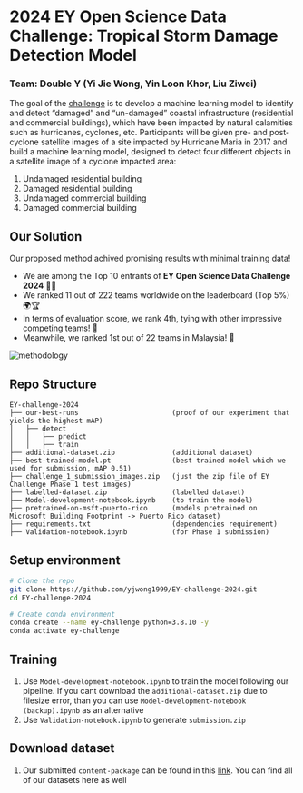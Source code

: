 # 2024 EY Open Science Data Challenge: Tropical Storm Damage Detection Model

### Team: Double Y (Yi Jie Wong, Yin Loon Khor, Liu Ziwei)

The goal of the [challenge](https://challenge.ey.com/challenges/tropical-cyclone-damage-assessment-lrrno2xm) is to develop a machine learning model to identify and detect “damaged” and “un-damaged” coastal infrastructure (residential and commercial buildings), which have been impacted by natural calamities such as hurricanes, cyclones, etc. Participants will be given pre- and post-cyclone satellite images of a site impacted by Hurricane Maria in 2017 and build a machine learning model, designed to detect four different objects in a satellite image of a cyclone impacted area:
1. Undamaged residential building
2. Damaged residential building
3. Undamaged commercial building
4. Damaged commercial building

## Our Solution

Our proposed method achived promising results with minimal training data!
- We are among the Top 10 entrants of **EY Open Science Data Challenge 2024** 🎉🥳 </br>
- We ranked 11 out of 222 teams worldwide on the leaderboard (Top 5%) 🌍🏆 </br>
- In terms of evaluation score, we rank 4th, tying with other impressive competing teams! 🤩
- Meanwhile, we ranked 1st out of 22 teams in Malaysia! 🏅

![methodology](https://github.com/yjwong1999/EY-challenge-2024/blob/main/Team%20Double%20Y%20-%20Methodology.jpg?raw=true)

<!-- 
## Business Idea: Data Fleet is What You Need
- Data is often compared to oil, but like oil, data needs to be refined and transformed to unleash its true potential.
-->

## Repo Structure
```
EY-challenge-2024
├── our-best-runs                       (proof of our experiment that yields the highest mAP)
│   ├── detect
│   │   ├── predict                     
│   │   ├── train                       
├── additional-dataset.zip              (additional dataset)
├── best-trained-model.pt               (best trained model which we used for submission, mAP 0.51)
├── challenge_1_submission_images.zip   (just the zip file of EY Challenge Phase 1 test images)
├── labelled-dataset.zip                (labelled dataset)
├── Model-development-notebook.ipynb    (to train the model)
├── pretrained-on-msft-puerto-rico      (models pretrained on Microsoft Building Footprint -> Puerto Rico dataset)
├── requirements.txt                    (dependencies requirement)
├── Validation-notebook.ipynb           (for Phase 1 submission)
```

## Setup environment
```bash
# Clone the repo
git clone https://github.com/yjwong1999/EY-challenge-2024.git
cd EY-challenge-2024

# Create conda environment
conda create --name ey-challenge python=3.8.10 -y
conda activate ey-challenge
```

## Training
<!-- 
1. Start with `1 BuildingDetection.ipynb` to pretrain a YOLOv8n model using [Msft Building Footprint](https://planetarycomputer.microsoft.com/dataset/ms-buildings) dataset. A pretrained experiments outputs (including the weights) of Module 1 are provided in `pretrained` directory. So unless you want to modify the training pipeline for Module 1, you can skip this and directly go to Module 2.
2. With the pretrained model, you can proceed to `2 Finetuner.ipynb`. In this module, you will fine-tune the pretrained model from Module 1 on the EY Training Dataset
-->
1. Use `Model-development-notebook.ipynb` to train the model following our pipeline. If you cant download the `additional-dataset.zip` due to filesize error, than you can use `Model-development-notebook (backup).ipynb` as an alternative
2. Use `Validation-notebook.ipynb` to generate `submission.zip`

## Download dataset
1. Our submitted `content-package` can be found in this [link](https://drive.google.com/drive/folders/1KI9Fh0qCpzWMw-Cf9eWf0-LAyC9nIq1n?usp=sharing). You can find all of our datasets here as well
